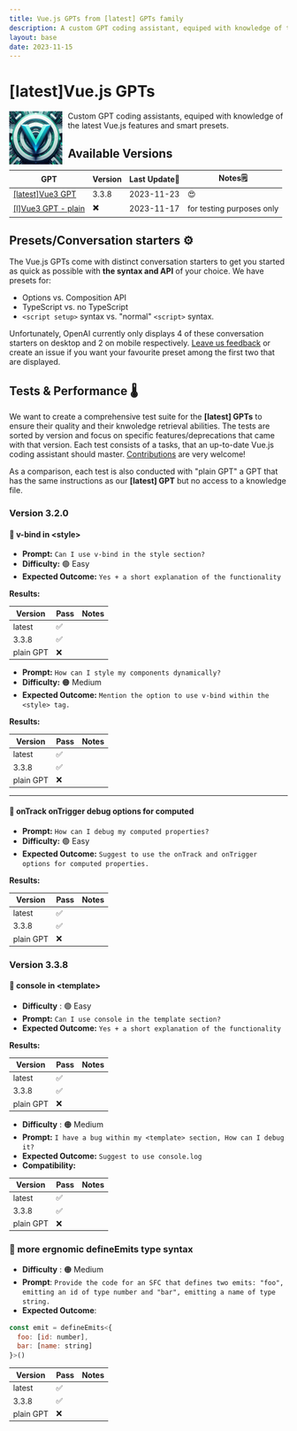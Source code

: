 ```yaml
---
title: Vue.js GPTs from [latest] GPTs family
description: A custom GPT coding assistant, equiped with knowledge of the latest Vue.js features and smart presets.
layout: base
date: 2023-11-15
---
```

# [latest]Vue.js GPTs 

<img src="/assets/vuejs/logo_vuegpt.png" width="96" alt="Icon of the Vue3 GPTs" style="float: left; margin-right: 10px;">
Custom GPT coding assistants, equiped with knowledge of the latest Vue.js features and smart presets. 

## Available Versions

| GPT | Version | Last Update📅 | Notes🗒️ |
|---|---|---|---|
| [[latest]Vue3 GPT](https://chat.openai.com/g/g-LXEGvZLUS-l-vue3-gpt) | 3.3.8 | 2023-11-23 | 😍 |
| [[l]Vue3 GPT - plain](https://chat.openai.com/g/g-Vaqtu0K8V-l-vue3-gpt-plain) | ✖️ | 2023-11-17 | for testing purposes only |


## Presets/Conversation starters ⚙️

The Vue.js GPTs come with distinct conversation starters to get you started as quick as possible with **the syntax and API** of your choice. We have presets for:
- Options vs. Composition API
- TypeScript vs. no TypeScript
- `<script setup>` syntax vs. "normal" `<script>` syntax.

Unfortunately, OpenAI currently only displays 4 of these conversation starters on desktop and 2 on mobile respectively. [Leave us feedback](/README.md#contribution-guidelines) or create an issue if you want your favourite preset among the first two that are displayed.

## Tests & Performance 🌡️

We want to create a comprehensive test suite for the **[latest] GPTs** to ensure their quality and their knwoledge retrieval abilities.
The tests are sorted by version and focus on specific features/deprecations that came with that version. Each test consists of a tasks, that an up-to-date Vue.js coding assistant should master. [Contributions](/README.md#contribution-guidelines) are very welcome!

As a comparison, each test is also conducted with "plain GPT" a GPT that has the same instructions as our **[latest] GPT** but no access to a knowledge file.

### Version 3.2.0

#### 🧪 v-bind in \<style>

- **Prompt:** `Can I use v-bind in the style section?`
- **Difficulty:** 🟢 Easy
- **Expected Outcome:** `Yes + a short explanation of the functionality`

**Results:**

| Version | Pass | Notes |
|---|---|---|
| latest | ✅ |   |
| 3.3.8   | ✅ |   |
| plain GPT | ❌ |   |

- **Prompt:** `How can I style my components dynamically?`
- **Difficulty:** 🟠 Medium
- **Expected Outcome:** `Mention the option to use v-bind within the <style> tag.`

**Results:**

| Version | Pass | Notes |
|---|---|---|
| latest | ✅ |   |
| 3.3.8   | ✅ |   |
| plain GPT | ❌ |   |

---

#### 🧪 onTrack onTrigger debug options for computed

- **Prompt:** `How can I debug my computed properties?`
- **Difficulty:** 🟢 Easy
- **Expected Outcome:** `Suggest to use the onTrack and onTrigger options for computed properties.`

**Results:**

| Version | Pass | Notes |
|---|---|---|
| latest | ✅ |   |
| 3.3.8   | ✅ |   |
| plain GPT | ❌ |   |

### Version 3.3.8
#### 🧪 console in \<template>

- **Difficulty** :  🟢 Easy
- **Prompt:** `Can I use console in the template section?`
- **Expected Outcome:** `Yes + a short explanation of the functionality`

**Results:**

| Version | Pass | Notes |
|---|---|---|
| latest | ✅ |   |
| 3.3.8   | ✅ |   |
| plain GPT | ❌ |   |

- **Difficulty** : 🟠 Medium
- **Prompt:** `I have a bug within my <template> section, How can I debug it?`
- **Expected Outcome:** `Suggest to use console.log`
- **Compatibility:**

| Version | Pass | Notes |
|---|---|---|
| latest | ✅ |   |
| 3.3.8   | ✅ |   |
| plain GPT | ❌ |   |

### 🧪 more ergnomic defineEmits type syntax

- **Difficulty** : 🟠 Medium
- **Prompt**: `Provide the code for an SFC that defines two emits: "foo", emitting an id of type number and "bar", emitting a name of type string.`
- **Expected Outcome**: 
```javascript
const emit = defineEmits<{
  foo: [id: number],  
  bar: [name: string]
}>()
```

| Version | Pass | Notes |
|---|---|---|
| latest | ✅ |   |
| 3.3.8   | ✅ |   |
| plain GPT | ❌ |   |
